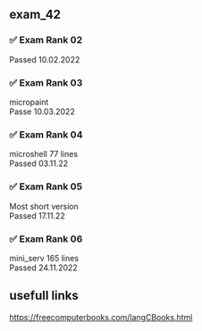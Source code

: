 ## exam_42
  

### ✅ Exam Rank 02
Passed 10.02.2022
### ✅ Exam Rank 03
micropaint  
Passe 10.03.2022
### ✅ Exam Rank 04
microshell 77 lines  
Passed 03.11.22
### ✅ Exam Rank 05
Most short version  
Passed 17.11.22
### ✅ Exam Rank 06
mini_serv 165 lines  
Passed 24.11.2022


## usefull links
https://freecomputerbooks.com/langCBooks.html   
